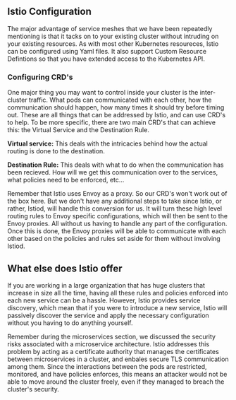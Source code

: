 ## Istio Configuration

The major advantage of service meshes that we have been repeatedly mentioning is that it tacks on to your existing cluster without intruding on your existing resources. As with most other Kubernetes resoureces, Istio can be configured using Yaml files. It also support Custom Resource Defintions so that you have extended access to the Kubernetes API. 

### Configuring CRD's

One major thing you may want to control inside your cluster is the inter-cluster traffic. What pods can communicated with each other, how the communication should happen, how many times it should try before timing out. These are all things that can be addressed by Istio, and can use CRD's to help. To be more specific, there are two main CRD's that can achieve this: the Virtual Service and the Destination Rule.

**Virtual service:** This deals with the intricacies behind how the actual routing is done to the destination.

**Destination Rule:** This deals with what to do when the communication has been recieved. How will we get this communication over to the services, what policies need to be enforced, etc...

Remember that Istio uses Envoy as a proxy. So our CRD's won't work out of the box here. But we don't have any additional steps to take since Istio, or rather, Istiod, will handle this conversion for us. It will turn these high level routing rules to Envoy specific configurations, which will then be sent to the Envoy proxies. All without us having to handle any part of the configuration. Once this is done, the Envoy proxies will be able to communicate with each other based on the policies and rules set aside for them without involving Istiod.

## What else does Istio offer

If you are working in a large organization that has huge clusters that increase in size all the time, having all these rules and policies enforced into each new service can be a hassle. However, Istio provides service discovery, which mean that if you were to introduce a new service, Istio will passively discover the service and apply the necessary configuration without you having to do anything yourself. 

Remember during the microservices section, we discussed the security risks associated with a microservice architecture. Istio addresses this problem by acting as a certificate authority that manages the certificates between microservices in a cluster, and enbales secure TLS communication among them. Since the interactions between the pods are restricted, monitored, and have policies enforces, this means an attacker would not be able to move around the cluster freely, even if they managed to breach the cluster's security.

